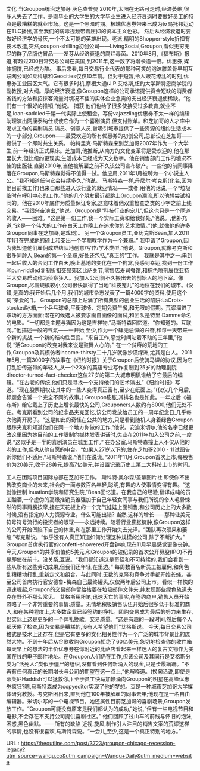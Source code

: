 文化 
 当Groupon统治芝加哥 
 灰色查普曼 
 2010年,太阳在无路可走时,经济萎缩,很多人失去了工作。是刚毕业的大学生的大学毕业生进入经济衰退时要做好员工的特点是最糟糕的就业市场。这是一个黑暗时期。极端优惠券带来已成为反乌托邦运动在TLC播出,甚至我们的病毒视频带着压抑的资本主义色彩。 
 然后从经济衰退时要做好经济学的骨灰,一个不太可能的英雄出现。老派,精明的Shopper-style折扣有技术改造,突然,coupon-shilling初创公司——LivingSocial,Groupon,看似无穷无尽的群了品牌仿冒品——发芽从经济衰退的腐烂毒菌。2010年8月,《福布斯》报道,有超过200日常交易公司在美国;到2011年,这一数字将增长逾一倍。优惠券,媒体拥挤,已经成为酷。 
 事后来看,每日交易行业代表的那种可笑的泡沫膝盖骨早期互联网公司如莱科思和Geocities仅仅10年前。但对于短暂,令人眼花缭乱的时刻,优惠券工业园区大气。它有很多时机,摩根大通(J.P.艾格斯,纽约大学斯特恩商学院的副教授,对大纲。厚的经济衰退,像Groupon这样的公司承诺提供资金短缺的消费者省钱的方法和招徕客流量对境况不佳的实体企业急需的支出经济衰退使稀缺。“他们有一个很好的推销,”他说。 
 捕获 
 他们也给了很多使接受过多教育,就业不足,loan-saddled千禧一代实际上使租金。写份vajazzling优惠券不太一样的编辑助理演出网康泰纳仕或使它作为一个喜剧演员,但支付账单。和芝加哥的人才库中渴求工作的喜剧演员,演员、创意人员,曾吸引城市提供了一些资源的纽约生活成本的一小部分,Groupon——最受欢迎的所有优惠券的初创公司,总部设在芝加哥——提供了一个即时共生关系。 
 帕特里克·马斯特森来到芝加哥2007年作为一个大学生,前一年经济正式屎床。芝加哥,他推断,从南方的文化变革将是受欢迎的,他在那里长大,但比纽约更现实,生活成本已经成为天文数字。他在销售部门工作的境况不佳的出版社,直到2010年,当他被解雇之前不久该公司宣布破产。一些他的前同事降落在Groupon,马斯特森觉得不值得一试。他应用,2011年1月被聘为一个小说主人公。“我不知道任何它会持续多久,”他说。 
 马斯特森一样,丹尼尔·考克斯(化名,因为他目前找工作)也来自那些进入该行业的就业情况——或者,用他的话说,一个“垃圾临时在呼叫中心的工作。”他的几个朋友最近都跳上Groupon潮流,所以他想尝试相同的。他在2010年底作为质量保证专家,这意味着他双重检查之类的小字之前上线交易。“我很兴奋演出,“他说。Groupon是“科技行业的宠儿”,但这也只是一个厚道的收入——困难。“这是第一份工作,我一个实际工资和给我好处,”他说。,他补充道,“这是一个伟大的工作在白天工作晚上在追求你的艺术激情。”(他,就像他的许多Groupon同事在芝加哥,是戏剧)。 
 另一个Groupon员工,亚历克斯Bean,加入2011年1月在完成他的硕士和支出一个学期教学作为一个兼职。” 
 我申请了Groupon,因为我知道他们雇佣成群结队地创意/写作/学术类型,”他说。Groupon,就像考克斯和很多同龄人,Bean的第一个全职,好处还包括,“真正的”工作。 
 我就是其中之一:串到一起后收入的合同工作白天,晚上墓地的变化在一个狗窝,我感到幸运,找到一份工作写pun-riddled复制折扣交易郊区比萨关节,零售店寿司餐馆,和棕色喷剂展位亚特兰大交易启动称为侦察狂人。我加入公司前不久搬出去的创始人的地下室。像Groupon,尽管规模较小,公司很快赢得了当地“科技宠儿”的地位在我们的城市。(没错,是真的:我开始后几个月,我们的城市杂志发表了一篇4000字的资料,使用这个词“亲爱的”)。 
 Groupon的总部上贴满了所有典型的创业生活的陷阱:LaCroix-stocked冰箱,一个乒乓球桌,平衡球椅、定期免费午餐,和无限的假期。荒谬溜进了职场的方方面面;潜在的候选人被要求画自画像的面试,和团队是特里·Damme命名的电影。“一切都是主题与猫因为这是吉祥物,”马斯特森回忆道。“你知道的。互联网。”他描述一般的气氛——一开始,至少,作为一个肆无忌惮的兴奋,和每一天带来一个新的挑战,一个新的结构性巨变。“来自工作,感觉时间站着不动的三年里,”他说,“活Groupon的改变对我来说是鼓舞人心的。” 
 在一个贫瘠的荒地的工作,Groupon及其模仿者income-thirsty二十几岁就像沙漠绿洲,尤其是白人。2011年5月,一篇3000字的故事在《纽约时报》关于Groupon后使骑马课的协议,因为它打乱沿传送带的年轻人,从一个23岁的英语专业写作复制到25岁的助理剧院director-turned-fact-checker这位27岁的第二大城市明矾谁给了它最后的编辑。“在古老的传统,他们只是寻找一个支持他们的艺术演出,”《纽约时报》写道。“现在股票期权让其中的一些人变得真正富有,至少在纸面上。”(仅仅几个月后,标题会告诉一个完全不同的故事。) 
 Groupon膨胀,其排名也是如此。一年之后《福布斯》给它戴上了历史上增长最快的公司,Grouponers人数约有8000,他们无处不在。考克斯看到公司的纪念品夹克回忆,该公司发放给员工的一周年纪念日,几乎每次他离开房子。“这是如此的奇怪在公共的地方,只是看到随机人身着绿色Groupon跟踪夹克和知道他们在同一个地方你做的工作,”他说。安迪米切尔,他的名字已经更改这里因为她目前的工作限制向媒体发表讲话时,失业在2011年加入公司之前,一度说,“这似乎是一半的喜剧演员在城里工作。” 
 在办公室,马斯特森撞上人不仅从他的老的工作,但也从他自愿的电台。“如果人27岁以下的,住在芝加哥2010 - 11试图告诉你他们不适用,”马斯特森说,“他们在说谎。”2011年11月,Groupon首次上市,每股售价为20美元,收于28美元,提高7亿美元,并设置记录历史上第二大科技上市的时间。 
  
 工人在团购项目国际总部在芝加哥工作。 
 斯科特·奥尔森/盖蒂图片社 
 即使你不出售改变商业的未来,社会的一面与数百名年轻,聪明,有趣的人使事情变得有趣。“这就像控制 
 inuation学院和研究生院,”Bean回忆道。在我自己的经验,翻译成吨的员工酗酒,一个虚伪的高级推销员谁强加于自己年轻女同事与我们所说的令人毛骨悚然的同事肩膀按摩,挂在天花板上的一个充气娃娃上面销售,和公司历史上的大多数时候,没有指定的人力资源专业。什么可能出错? 
 当然,这样的增长——那种让美元符号符号流行的投资者的眼球——永远持续。随着行业膨胀臃肿,像Groupon这样的公司开始凹陷下自己的体重,和在那里工作开始失去光泽。“团队再次硕果和萎缩,”考克斯说。“似乎没有人真正知道如何处理这种规模的公司,除了不断扩大。” 
 Groupon首席执行官的confetti-showered开盘钟响,现在11月早晨感觉更像丧钟。今天,Groupon的共享价值约5美元,和Groupon的破纪录的首次公开募股(IPO)不再是即使在前十。没关系,豆说。“我们都知道这是奇怪和不可持续的,我们会看到一些从所有这些劳动成果,但我们还年轻,在里边。” 
 每周数百名新员工被雇佣,和角色乱糟糟地打乱,重新定义和组合。与此同时,无数的克隆和竞争对手都开始苍蝇。甚至公司首席执行官安德鲁•梅森自己最终罐头,仅仅两年后公司上市。看似一样快的迅速崛起,Groupon的交易邮件留给枯萎在垃圾邮件文件夹,并发现那些绿色轨道夹克在野外不那么常见。 
 艾格斯用粉笔,迅速灭亡的事实,在签约商户,销售人员开始忽略了一个非常重要的事情:质量。无情地积极销售队伍开始后很多低于标准的商人,和在某种程度上,大多数企业已经签约的挣扎。团购交易成为最后的努力来生存,但实际上这是更多的一个葬礼挽歌。交易质量。“这是有趣的一段时间,然后每个人都厌倦了检查,因为交易是糟糕的,没有人希望他们“艾格斯说。 
 今天,每日交易公司格式是技术上还存在,但是它有更多的文化相关性作为一个广泛的城市背景比的庞然大物。不到十年后从谷歌收购Groupon拒绝了60亿美元,急切地检查你的收件箱每天早上的想法的半价优惠券在你附近的比萨店看起来一样迷人的复古文物作为美国在线的电子邮件地址。在Groupon人们仍在工作,但该公司及其同行是艾格斯分类为“活死人:“类似于僵尸的组织,没有看到任何新涌入的现金,只是步履蹒跚。“不再有任何真正的长期增长与公司的期望在这一点上,”他解释道。(换句话说,即使是蒂芙尼Haddish可以拯救你。) 
 至于员工快马加鞭涌向Groupon的明星在高峰优惠券疯狂?嗯,马斯特森成为copyeditor实现了他的梦想。豆是一种城市芝加哥大学媒体研究教授。考克斯困出来,直到他在100年被解雇的同事去年;他现在是一名自由编辑器。米切尔写的一个电视节目。她还属性目前芝加哥的喜剧场景,Groupon发放工作。“Groupon可能没有原来是我们都认为的成功,”她说,“但有一些电视节目和电影,不会存在不支持公司提供喜剧社区。” 
 他们回顾了过山车的前线与怀旧的泡沫,困惑,黑色幽默。——所有的缺陷 
 近视,旋风,制作引人注目的销售文案的荒谬这样的事情,也没有很喜欢,马斯特森说。“一会儿,至少,这是一个真正特别的地方。” 
  
   
  URL : https://theoutline.com/post/3723/groupon-chicago-recession-legacy?utm_source=wanqu.co&utm_campaign=Wanqu+Daily&utm_medium=website